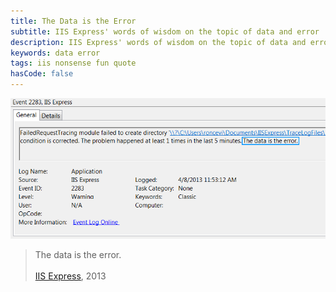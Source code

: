 ```yaml
---
title: The Data is the Error
subtitle: IIS Express' words of wisdom on the topic of data and error
description: IIS Express' words of wisdom on the topic of data and error. Nonsense in the first place.
keywords: data error
tags: iis nonsense fun quote
hasCode: false
---
```

![The data is the error](/resources/the-data-is-the-error/iis-express-nonsense-message-the-data-is-the-error.png)

>The data is the error.<br/><br/>
[IIS Express](http://en.wikipedia.org/wiki/Internet_Information_Services#IIS_Express), 2013